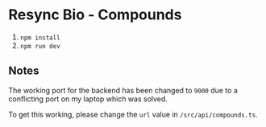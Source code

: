 # Resync Bio - Compounds

1. `npm install`
2. `npm run dev`

## Notes

The working port for the backend has been changed to `9000` due to a conflicting port on my laptop which was solved.

To get this working, please change the `url` value in `/src/api/compounds.ts`.
